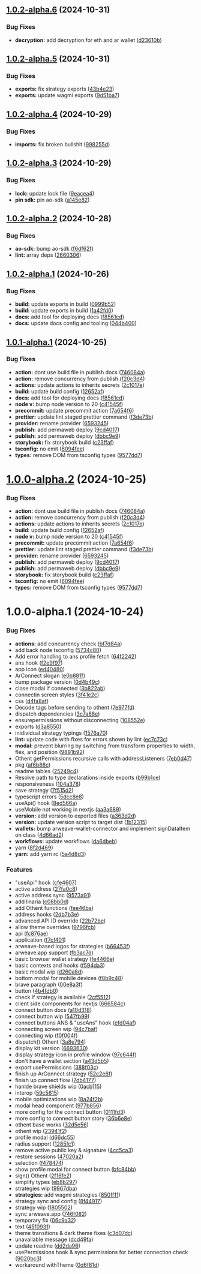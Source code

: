 ## [1.0.2-alpha.6](https://github.com/project-kardeshev/ao-wallet-kit/compare/v1.0.2-alpha.5...v1.0.2-alpha.6) (2024-10-31)

### Bug Fixes

- **decryption:** add decryption for eth and ar wallet
  ([d23610b](https://github.com/project-kardeshev/ao-wallet-kit/commit/d23610ba081424b810152dfdc8685882982f01a2))

## [1.0.2-alpha.5](https://github.com/project-kardeshev/ao-wallet-kit/compare/v1.0.2-alpha.4...v1.0.2-alpha.5) (2024-10-31)

### Bug Fixes

- **exports:** fix strategy exports
  ([43b4e23](https://github.com/project-kardeshev/ao-wallet-kit/commit/43b4e23233dbba26363cce5007f514a9b9b270ba))
- **exports:** update wagmi exports
  ([9d51ba7](https://github.com/project-kardeshev/ao-wallet-kit/commit/9d51ba76e22e8d5ce5f3bab814b7da122a1fe2c7))

## [1.0.2-alpha.4](https://github.com/project-kardeshev/ao-wallet-kit/compare/v1.0.2-alpha.3...v1.0.2-alpha.4) (2024-10-29)

### Bug Fixes

- **imports:** fix broken bullshit
  ([998255d](https://github.com/project-kardeshev/ao-wallet-kit/commit/998255d3060626c9a0de948b96f918dad27cdcc1))

## [1.0.2-alpha.3](https://github.com/project-kardeshev/ao-wallet-kit/compare/v1.0.2-alpha.2...v1.0.2-alpha.3) (2024-10-29)

### Bug Fixes

- **lock:** update lock file
  ([9eacea4](https://github.com/project-kardeshev/ao-wallet-kit/commit/9eacea4e763be5da50901a93f261118bffdecd1a))
- **pin sdk:** pin ao-sdk
  ([a145e82](https://github.com/project-kardeshev/ao-wallet-kit/commit/a145e8209f3db40ff73923869208d9d4d4e4bb81))

## [1.0.2-alpha.2](https://github.com/project-kardeshev/ao-wallet-kit/compare/v1.0.2-alpha.1...v1.0.2-alpha.2) (2024-10-28)

### Bug Fixes

- **ao-sdk:** bump ao-sdk
  ([f6df62f](https://github.com/project-kardeshev/ao-wallet-kit/commit/f6df62fd32e58223145665230d731c745f060349))
- **lint:** array deps
  ([2660306](https://github.com/project-kardeshev/ao-wallet-kit/commit/26603066d9c12c1a59147b8a88448564a4f7db8c))

## [1.0.2-alpha.1](https://github.com/project-kardeshev/ao-wallet-kit/compare/v1.0.1...v1.0.2-alpha.1) (2024-10-26)

### Bug Fixes

- **build:** update exports in build
  ([0999b52](https://github.com/project-kardeshev/ao-wallet-kit/commit/0999b52f964ca95324caf34e22518b4bbfac062d))
- **build:** update exports in build
  ([1a42fd0](https://github.com/project-kardeshev/ao-wallet-kit/commit/1a42fd08b8347e1328bc87d02065f52a7ed27584))
- **docs:** add tool for deploying docs
  ([f8561cd](https://github.com/project-kardeshev/ao-wallet-kit/commit/f8561cde8527787ddfeed48fc96d3e83f454524f))
- **docs:** update docs config and tooling
  ([044b400](https://github.com/project-kardeshev/ao-wallet-kit/commit/044b400b2108c05e6c62b50df303fdd41afeab02))

## [1.0.1-alpha.1](https://github.com/project-kardeshev/ao-wallet-kit/compare/v1.0.0...v1.0.1-alpha.1) (2024-10-25)

### Bug Fixes

- **action:** dont use build file in publish docs
  ([746084a](https://github.com/project-kardeshev/ao-wallet-kit/commit/746084a3bc8ccf59f460de9c371c247552a45aff))
- **action:** remove concurrency from publish
  ([f20c3d4](https://github.com/project-kardeshev/ao-wallet-kit/commit/f20c3d40069a4efe8f9499bb6eede538bedd6a70))
- **actions:** update actions to inherits secrets
  ([2c1017e](https://github.com/project-kardeshev/ao-wallet-kit/commit/2c1017e14e998c8d045bfae5dea45473b18dfda7))
- **build:** update build config
  ([12652af](https://github.com/project-kardeshev/ao-wallet-kit/commit/12652af731fe0394b3f5ea812e9f4ab132545fd4))
- **docs:** add tool for deploying docs
  ([f8561cd](https://github.com/project-kardeshev/ao-wallet-kit/commit/f8561cde8527787ddfeed48fc96d3e83f454524f))
- **node v:** bump node version to 20
  ([c41545f](https://github.com/project-kardeshev/ao-wallet-kit/commit/c41545fac14f48cc89597a6a01308c802a490e04))
- **precommit:** update precommit action
  ([7a654f6](https://github.com/project-kardeshev/ao-wallet-kit/commit/7a654f69da2d46e7ba416cd5d7812ba51f22d033))
- **prettier:** update lint staged prettier command
  ([f3de73b](https://github.com/project-kardeshev/ao-wallet-kit/commit/f3de73b589d62b86d09c51af154412e2cace8d9b))
- **provider:** rename provider
  ([6593245](https://github.com/project-kardeshev/ao-wallet-kit/commit/6593245451ae96a5c8f6d561725f7a9170796976))
- **publish:** add permaweb deploy
  ([9cd4017](https://github.com/project-kardeshev/ao-wallet-kit/commit/9cd4017bf34aebf3398cdb4f7ed51b959318c903))
- **publish:** add permaweb deploy
  ([dbbc9e9](https://github.com/project-kardeshev/ao-wallet-kit/commit/dbbc9e95e4dfe4e978f67b2ec99706224be7bc67))
- **storybook:** fix storybook build
  ([c23ffaf](https://github.com/project-kardeshev/ao-wallet-kit/commit/c23ffaf14d130cebe26bdad59ec632199fd9a481))
- **tsconfig:** no emit
  ([6094fee](https://github.com/project-kardeshev/ao-wallet-kit/commit/6094fee108b2d04aa27728484f061a028a70318b))
- **types:** remove DOM from tsconfig types
  ([9577dd7](https://github.com/project-kardeshev/ao-wallet-kit/commit/9577dd76bc68431c139bc132f95fac31e37ec2bd))

# [1.0.0-alpha.2](https://github.com/project-kardeshev/ao-wallet-kit/compare/v1.0.0-alpha.1...v1.0.0-alpha.2) (2024-10-25)

### Bug Fixes

- **action:** dont use build file in publish docs
  ([746084a](https://github.com/project-kardeshev/ao-wallet-kit/commit/746084a3bc8ccf59f460de9c371c247552a45aff))
- **action:** remove concurrency from publish
  ([f20c3d4](https://github.com/project-kardeshev/ao-wallet-kit/commit/f20c3d40069a4efe8f9499bb6eede538bedd6a70))
- **actions:** update actions to inherits secrets
  ([2c1017e](https://github.com/project-kardeshev/ao-wallet-kit/commit/2c1017e14e998c8d045bfae5dea45473b18dfda7))
- **build:** update build config
  ([12652af](https://github.com/project-kardeshev/ao-wallet-kit/commit/12652af731fe0394b3f5ea812e9f4ab132545fd4))
- **node v:** bump node version to 20
  ([c41545f](https://github.com/project-kardeshev/ao-wallet-kit/commit/c41545fac14f48cc89597a6a01308c802a490e04))
- **precommit:** update precommit action
  ([7a654f6](https://github.com/project-kardeshev/ao-wallet-kit/commit/7a654f69da2d46e7ba416cd5d7812ba51f22d033))
- **prettier:** update lint staged prettier command
  ([f3de73b](https://github.com/project-kardeshev/ao-wallet-kit/commit/f3de73b589d62b86d09c51af154412e2cace8d9b))
- **provider:** rename provider
  ([6593245](https://github.com/project-kardeshev/ao-wallet-kit/commit/6593245451ae96a5c8f6d561725f7a9170796976))
- **publish:** add permaweb deploy
  ([9cd4017](https://github.com/project-kardeshev/ao-wallet-kit/commit/9cd4017bf34aebf3398cdb4f7ed51b959318c903))
- **publish:** add permaweb deploy
  ([dbbc9e9](https://github.com/project-kardeshev/ao-wallet-kit/commit/dbbc9e95e4dfe4e978f67b2ec99706224be7bc67))
- **storybook:** fix storybook build
  ([c23ffaf](https://github.com/project-kardeshev/ao-wallet-kit/commit/c23ffaf14d130cebe26bdad59ec632199fd9a481))
- **tsconfig:** no emit
  ([6094fee](https://github.com/project-kardeshev/ao-wallet-kit/commit/6094fee108b2d04aa27728484f061a028a70318b))
- **types:** remove DOM from tsconfig types
  ([9577dd7](https://github.com/project-kardeshev/ao-wallet-kit/commit/9577dd76bc68431c139bc132f95fac31e37ec2bd))

# 1.0.0-alpha.1 (2024-10-24)

### Bug Fixes

- **actions:** add concurrency check
  ([bf7d84a](https://github.com/project-kardeshev/ao-wallet-kit/commit/bf7d84a3606c21d65910b5a8f96e7c451aac0d15))
- add back node tsconfig
  ([5734c80](https://github.com/project-kardeshev/ao-wallet-kit/commit/5734c800cc99e8f0d2605446b302a3c629329c2c))
- Add error handling to ans profile fetch
  ([64f2242](https://github.com/project-kardeshev/ao-wallet-kit/commit/64f22426aaf10ce471218ef6f000bfa1c9f2260b))
- ans hook
  ([f2e9f97](https://github.com/project-kardeshev/ao-wallet-kit/commit/f2e9f9722ba1b0573f2efc01918e47f7231a1913))
- app icon
  ([ed40480](https://github.com/project-kardeshev/ao-wallet-kit/commit/ed40480a8c20351b43471fd6a4d51692e457ac33))
- ArConnect slogan
  ([e0b881f](https://github.com/project-kardeshev/ao-wallet-kit/commit/e0b881f01841bbba1b50ce1b306388ce86055392))
- bump package version
  ([0d4b49c](https://github.com/project-kardeshev/ao-wallet-kit/commit/0d4b49c98cc9a34242b4b8e1ddc79d349156f7c7))
- close modal if connected
  ([3b822ab](https://github.com/project-kardeshev/ao-wallet-kit/commit/3b822ab3d789f468631f9d2183e148141aadc63b))
- connectin screen styles
  ([3f41e2c](https://github.com/project-kardeshev/ao-wallet-kit/commit/3f41e2c958e9966c240854e6026286dbe4261f1f))
- css
  ([d4fa8af](https://github.com/project-kardeshev/ao-wallet-kit/commit/d4fa8afc45c8a4803c36678436a87bea444ee177))
- Decode tags before sending to othent
  ([7e977fd](https://github.com/project-kardeshev/ao-wallet-kit/commit/7e977fd13b30411b13fa16044b5f30d25ceaf675))
- dispatch dependencies
  ([3c7a88e](https://github.com/project-kardeshev/ao-wallet-kit/commit/3c7a88e687fe5d9934c3cf599a6aae34145449bd))
- ensurepermissions without disconnecting
  ([108552e](https://github.com/project-kardeshev/ao-wallet-kit/commit/108552e4991a6f185006160a88a7683835b033a2))
- exports
  ([d3a8550](https://github.com/project-kardeshev/ao-wallet-kit/commit/d3a85503e5a9b45a9d0e245749ca74e2a467420d))
- inidividual strategy typings
  ([1576a70](https://github.com/project-kardeshev/ao-wallet-kit/commit/1576a70a078868d66313e8ea0e171ec2c232da18))
- **lint:** update code with fixes for errors shown by lint
  ([ec7c73c](https://github.com/project-kardeshev/ao-wallet-kit/commit/ec7c73c55f5f901ab239d7bb8a9d9d63f31aded7))
- **modal:** prevent blurring by switching from transform properties to width,
  flex, and position
  ([9891b92](https://github.com/project-kardeshev/ao-wallet-kit/commit/9891b9280619046d680aedf5dfb73e8b98cd0be0))
- Othent getPermissions recursive calls with addressListeners
  ([7eb0d47](https://github.com/project-kardeshev/ao-wallet-kit/commit/7eb0d47f147c6f6e580d6f17d986d62d3f3f16fd))
- pkg
  ([af6b88c](https://github.com/project-kardeshev/ao-wallet-kit/commit/af6b88c9b3123ee59975aada7828d29a3d4fc0a0))
- readme tables
  ([25249c4](https://github.com/project-kardeshev/ao-wallet-kit/commit/25249c4df38b6ddffe40102ac0a0b3b998935ae7))
- Resolve path to type declarations inside exports
  ([b99b1ce](https://github.com/project-kardeshev/ao-wallet-kit/commit/b99b1ce4b8132bf7651f85f6d2c87bdc0bf56285))
- responsiveness
  ([104a378](https://github.com/project-kardeshev/ao-wallet-kit/commit/104a3780764427b4e69ca04707d3e10f1e4741ff))
- save strategy
  ([7f515d2](https://github.com/project-kardeshev/ao-wallet-kit/commit/7f515d2d58d45c8035b768f643cce2f398c2c718))
- typescript errors
  ([5dcc8e8](https://github.com/project-kardeshev/ao-wallet-kit/commit/5dcc8e892633bb4b750a2209be30768e01e711a6))
- useApi() hook
  ([8ed566a](https://github.com/project-kardeshev/ao-wallet-kit/commit/8ed566af60f1bf153b33fb83b0a8e17775c3b28e))
- useMobile not working in nextjs
  ([aa3a689](https://github.com/project-kardeshev/ao-wallet-kit/commit/aa3a689c4c5a5012778ba530027b41aacc9fd252))
- **version:** add version to exported files
  ([a363d2d](https://github.com/project-kardeshev/ao-wallet-kit/commit/a363d2da08b84eca5fbf4faf45932495254c43a7))
- **version:** update version script to target dist
  ([1b12315](https://github.com/project-kardeshev/ao-wallet-kit/commit/1b123153e72967ca19781ecbab02b4e39035f7c9))
- **wallets:** bump arweave-wallet-connector and implement signDataItem on class
  ([4d66ad2](https://github.com/project-kardeshev/ao-wallet-kit/commit/4d66ad20e8ca1123246139dd79ce4cc7d2b1a37c))
- **workflows:** update workflows
  ([da6dbeb](https://github.com/project-kardeshev/ao-wallet-kit/commit/da6dbeb77664c584879bf1bc21b007eb4f1e08d8))
- yarn
  ([8f2d469](https://github.com/project-kardeshev/ao-wallet-kit/commit/8f2d4697197e8e9d852043d67d3685ab6915ce0e))
- **yarn:** add yarn rc
  ([5a4d8d3](https://github.com/project-kardeshev/ao-wallet-kit/commit/5a4d8d3760b83c5aeca91a15dddc452a55986564))

### Features

- "useApi" hook
  ([cfe4607](https://github.com/project-kardeshev/ao-wallet-kit/commit/cfe4607b62064ff52a0d64b2fd868e2f6da421ff))
- active address
  ([27fa0c8](https://github.com/project-kardeshev/ao-wallet-kit/commit/27fa0c8be7be5d3a8c86f2265fee67df80711699))
- active address sync
  ([9573a91](https://github.com/project-kardeshev/ao-wallet-kit/commit/9573a91bef31d1931d831f826d258d2900277cb2))
- add linaria
  ([c08bb0d](https://github.com/project-kardeshev/ao-wallet-kit/commit/c08bb0d71fc310dcfc00f92f40834e12278af527))
- add Othent functions
  ([fee46ba](https://github.com/project-kardeshev/ao-wallet-kit/commit/fee46bade49ab87b5fd35f9c48c3948bcbe4f25e))
- address hooks
  ([2db7b3e](https://github.com/project-kardeshev/ao-wallet-kit/commit/2db7b3ebcbc9327ecb25b46b2b045da94bd98cef))
- advanced API ID override
  ([22b72be](https://github.com/project-kardeshev/ao-wallet-kit/commit/22b72bed7905a2922892b630d82b8d18b3d1075d))
- allow theme overrides
  ([9796fcb](https://github.com/project-kardeshev/ao-wallet-kit/commit/9796fcbe6f3120d06765e8200d7fd0fb9baa2137))
- api
  ([fc876ae](https://github.com/project-kardeshev/ao-wallet-kit/commit/fc876ae8245143a0c4b2fba34c472188f62c607a))
- application
  ([f7cf401](https://github.com/project-kardeshev/ao-wallet-kit/commit/f7cf4017914a670a2f22d360ec2007dc92abe0f9))
- arweave-based logos for strategies
  ([b66453f](https://github.com/project-kardeshev/ao-wallet-kit/commit/b66453f913adb47e5519c6412a32651fb3da918a))
- arweave.app support
  ([fb3ac7d](https://github.com/project-kardeshev/ao-wallet-kit/commit/fb3ac7d8b889720e4bf194034774f06bcd6ab2d7))
- basic browser wallet strategy
  ([fe4466e](https://github.com/project-kardeshev/ao-wallet-kit/commit/fe4466e1f8c1576fec4e47bfa328c1fe9a98d513))
- basic contexts and hooks
  ([f594da3](https://github.com/project-kardeshev/ao-wallet-kit/commit/f594da3fb6c506f8763aa16c4f286944ca9b2ad1))
- basic modal wip
  ([d260a8d](https://github.com/project-kardeshev/ao-wallet-kit/commit/d260a8db82969c3c08af93ee7ce82122762e3de1))
- bottom modal for mobile devices
  ([f8b9c48](https://github.com/project-kardeshev/ao-wallet-kit/commit/f8b9c488c297f842b6dcfe662afb849fd1fe352b))
- brave paragraph
  ([00e8a3f](https://github.com/project-kardeshev/ao-wallet-kit/commit/00e8a3f62ac004daae38811ac687d9cae89c1269))
- button
  ([4b4fdb0](https://github.com/project-kardeshev/ao-wallet-kit/commit/4b4fdb0438fa0da0dddd0aded9d628ab0a15ef4a))
- check if strategy is available
  ([2cf5512](https://github.com/project-kardeshev/ao-wallet-kit/commit/2cf55125725e4660d7996b43c3ab38417d5d7cbe))
- client side components for nextjs
  ([666584c](https://github.com/project-kardeshev/ao-wallet-kit/commit/666584c4378d3d346e6aec444383333ea1950088))
- connect button docs
  ([a10d318](https://github.com/project-kardeshev/ao-wallet-kit/commit/a10d31815949a7c8777297e4e5b0899dabf90479))
- connect button wip
  ([547fb99](https://github.com/project-kardeshev/ao-wallet-kit/commit/547fb99c00a6e6ff147a195eee5a759868f432c8))
- connect buttons ANS & "useAns" hook
  ([efd04af](https://github.com/project-kardeshev/ao-wallet-kit/commit/efd04af4c267f35dde41f9530b0a9d79c5d097d8))
- connecting screen wip
  ([94c7baf](https://github.com/project-kardeshev/ao-wallet-kit/commit/94c7bafb3fba770e0eeddb5bcabefbbbf2ed94f4))
- connecting wip
  ([f0f004f](https://github.com/project-kardeshev/ao-wallet-kit/commit/f0f004f6da7fe9f04edb045bfffc8bb155a32069))
- dispatch() Othent
  ([3a8e794](https://github.com/project-kardeshev/ao-wallet-kit/commit/3a8e79431e4e6a42b66bc2a0742306c5beb53600))
- display kit version
  ([6693630](https://github.com/project-kardeshev/ao-wallet-kit/commit/66936308e13b56aaaff9185198ac24e94dfe6b7d))
- display strategy icon in profile window
  ([97c644f](https://github.com/project-kardeshev/ao-wallet-kit/commit/97c644f937ada26f751afdd1b1684f4619b4f163))
- don't have a wallet section
  ([a43d5b5](https://github.com/project-kardeshev/ao-wallet-kit/commit/a43d5b541b3ac2c7fabfa9daafe37a24f1b8df27))
- export usePermissions
  ([388f03c](https://github.com/project-kardeshev/ao-wallet-kit/commit/388f03ce1215fa02ed53d4105369cafb5b9cb01d))
- finish up ArConnect strategy
  ([52c2e6f](https://github.com/project-kardeshev/ao-wallet-kit/commit/52c2e6f161f9ac6c5e816fb5641e77aea9c49e10))
- finish up connect flow
  ([7db4177](https://github.com/project-kardeshev/ao-wallet-kit/commit/7db4177bb7081d65a5bea0145dcb62ea70e381b1))
- hanlde brave shields wip
  ([0acb115](https://github.com/project-kardeshev/ao-wallet-kit/commit/0acb1156b62b5edc5cafd466eb43d5c5ff16c331))
- interop
  ([59c5615](https://github.com/project-kardeshev/ao-wallet-kit/commit/59c561514fc8e53f86ba2c572d48a3355e845009))
- mobile optimizations wip
  ([8a24f2b](https://github.com/project-kardeshev/ao-wallet-kit/commit/8a24f2b7d107d682819d89cf0cfd17bf133ac942))
- modal head component
  ([977b856](https://github.com/project-kardeshev/ao-wallet-kit/commit/977b8569a80efe9d12b6ab003a21ec2090976843))
- more config for the connect button
  ([0111fd3](https://github.com/project-kardeshev/ao-wallet-kit/commit/0111fd33f1f59c1117212d1a57bcc5a83ddbe1aa))
- more config to connect button story
  ([36b6e8e](https://github.com/project-kardeshev/ao-wallet-kit/commit/36b6e8ef2e191ce711a8931ac91b27ca353c4135))
- othent base works
  ([32d5e56](https://github.com/project-kardeshev/ao-wallet-kit/commit/32d5e563bf21919fd86a29e7e2725e9fd35fd6d3))
- othent wip
  ([23941f2](https://github.com/project-kardeshev/ao-wallet-kit/commit/23941f2494443c9df0c63515ff45439f2e93ea22))
- profile modal
  ([d66dc55](https://github.com/project-kardeshev/ao-wallet-kit/commit/d66dc55c9ba04eea26c445c14ca6032699f97956))
- radius support
  ([1285fc1](https://github.com/project-kardeshev/ao-wallet-kit/commit/1285fc12f01172c6206c4356b534a4a4531640e9))
- remove active public key & signature
  ([4cc5ca3](https://github.com/project-kardeshev/ao-wallet-kit/commit/4cc5ca308ff989e4132a4b84dc64a32041d24dae))
- restore sessions
  ([47020a2](https://github.com/project-kardeshev/ao-wallet-kit/commit/47020a263c5612b2dda3fbdd5832606f25156ca4))
- selection
  ([f478474](https://github.com/project-kardeshev/ao-wallet-kit/commit/f4784741797eec580008bd242840b908b9405b4d))
- show profile modal for connect button
  ([bfc84bb](https://github.com/project-kardeshev/ao-wallet-kit/commit/bfc84bb5ee7560d936fa963e769af331d107203e))
- sign() Othent
  ([2f16fe2](https://github.com/project-kardeshev/ao-wallet-kit/commit/2f16fe278792f23e2dc886a27002c82e0edb893b))
- simplify types
  ([eb8b297](https://github.com/project-kardeshev/ao-wallet-kit/commit/eb8b297f6dec572f716f15c0464961586b38bfbf))
- strategies wip
  ([9967dba](https://github.com/project-kardeshev/ao-wallet-kit/commit/9967dba4d546b9944c38057b28234071d6e578c7))
- **strategies:** add wagmi strategies
  ([850ff11](https://github.com/project-kardeshev/ao-wallet-kit/commit/850ff1106c16b2aad2f0c0194aea2b539d22749d))
- strategy sync and config
  ([8f44917](https://github.com/project-kardeshev/ao-wallet-kit/commit/8f449176b9a21f6ed74d806f0fff280fae10b488))
- strategy wip
  ([1805502](https://github.com/project-kardeshev/ao-wallet-kit/commit/18055029b561963013596198f89820afcc272e46))
- sync arweave.app
  ([746f082](https://github.com/project-kardeshev/ao-wallet-kit/commit/746f08232b4426a85222a44706361914963fc3cc))
- temporary fix
  ([06c9a32](https://github.com/project-kardeshev/ao-wallet-kit/commit/06c9a3249c19146bf4d4a9ee597a76dfc44c6a65))
- text
  ([45f0931](https://github.com/project-kardeshev/ao-wallet-kit/commit/45f0931eae1d902acc7ad3580f6f271d1842c828))
- theme transitions & dark theme fixes
  ([c3d07dc](https://github.com/project-kardeshev/ao-wallet-kit/commit/c3d07dce4000f7490c35e844c10f21b224a12c00))
- unavailable message
  ([dcd49fa](https://github.com/project-kardeshev/ao-wallet-kit/commit/dcd49fa77fd583b7854cedea9201ce7ef3d0e223))
- update readme
  ([dd2da96](https://github.com/project-kardeshev/ao-wallet-kit/commit/dd2da96ea352f7cbde456f4a8077cd7be7a8dadd))
- usePermissions hook & sync permissions for better connection check
  ([9020bc3](https://github.com/project-kardeshev/ao-wallet-kit/commit/9020bc38ba1e24a5e4317d685e3eb6c9957a62b5))
- workaround withTheme
  ([0d6f81d](https://github.com/project-kardeshev/ao-wallet-kit/commit/0d6f81da01dfec278ee7063a6ce5a267dc328aa5))

